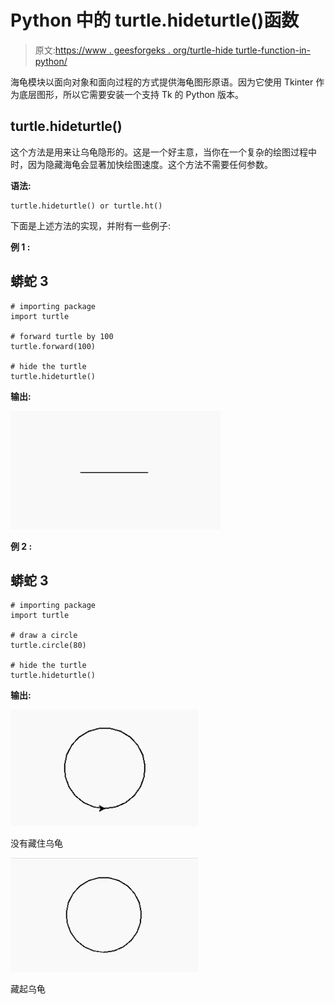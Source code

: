 # Python 中的 turtle.hideturtle()函数

> 原文:[https://www . geesforgeks . org/turtle-hide turtle-function-in-python/](https://www.geeksforgeeks.org/turtle-hideturtle-function-in-python/)

海龟模块以面向对象和面向过程的方式提供海龟图形原语。因为它使用 Tkinter 作为底层图形，所以它需要安装一个支持 Tk 的 Python 版本。

## turtle.hideturtle()

这个方法是用来让乌龟隐形的。这是一个好主意，当你在一个复杂的绘图过程中时，因为隐藏海龟会显著加快绘图速度。这个方法不需要任何参数。

**语法:**

```
turtle.hideturtle() or turtle.ht()

```

下面是上述方法的实现，并附有一些例子:

**例 1 :**

## 蟒蛇 3

```
# importing package
import turtle

# forward turtle by 100
turtle.forward(100)

# hide the turtle
turtle.hideturtle()
```

**输出:**

![](img/3ad8a03fe0dccacd4d3bb1058cde3d5b.png)

**例 2 :**

## 蟒蛇 3

```
# importing package
import turtle

# draw a circle
turtle.circle(80)

# hide the turtle
turtle.hideturtle()
```

**输出:**

![](img/9809f2bb9a998f546f5db563394ecdf5.png)

没有藏住乌龟

![](img/87ea375261c446fc65967c4215114a15.png)

藏起乌龟